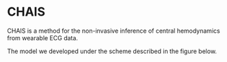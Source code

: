# CHAIS
CHAIS is a method for the non-invasive inference of central hemodynamics from wearable ECG data.

The model we developed under the scheme described in the figure below.
